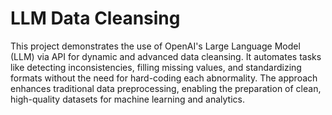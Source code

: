 # LLM Data Cleansing
This project demonstrates the use of OpenAI's Large Language Model (LLM) via API for dynamic and advanced data cleansing. It automates tasks like detecting inconsistencies, filling missing values, and standardizing formats without the need for hard-coding each abnormality. The approach enhances traditional data preprocessing, enabling the preparation of clean, high-quality datasets for machine learning and analytics.
